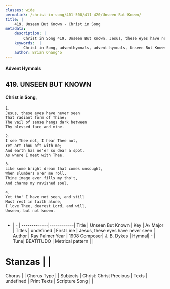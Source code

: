```yaml
---
classes: wide
permalink: /christ-in-song/401-500/411-420/Unseen-But-Known/
title: |
    419. Unseen But Known - Christ in Song
metadata:
    description: |
        Christ in Song 419. Unseen But Known. Jesus, these eyes have never seen That radiant form of Thine; The vail of sense hangs dark between Thy blessed face and mine.
    keywords:  |
        Christ in Song, adventhymnals, advent hymnals, Unseen But Known, Jesus, these eyes have never seen. 
    author: Brian Onang'o
---
```


#### Advent Hymnals
## 419. UNSEEN BUT KNOWN
####  Christ in Song,

```txt
1.
Jesus, these eyes have never seen
That radiant form of Thine;
The vail of sense hangs dark between
Thy blessed face and mine.

2.
I see Thee not, I hear Thee not,
Yet art Thou oft with me;
And earth has ne'er so dear a spot,
As where I meet with Thee.

3.
Like some bright dream that comes unsought,
When slumbers o'er me roll,
Thine image ever fills my tho't,
And charms my ravished soul.

4.
Yet tho' I have not seen, and still
Must rest in faith alone,
I love Thee, dearest Lord, and will,
Unseen, but not known.



```

- |   -  |
-------------|------------|
Title | Unseen But Known |
Key | A♭ Major |
Titles | undefined |
First Line | Jesus, these eyes have never seen |
Author | Ray Palmer
Year | 1908
Composer| J. B. Dykes |
Hymnal|  - |
Tune| BEATITUDO |
Metrical pattern | |
# Stanzas |  |
Chorus |  |
Chorus Type |  |
Subjects | Christ: Christ Precious |
Texts | undefined |
Print Texts | 
Scripture Song |  |
    
